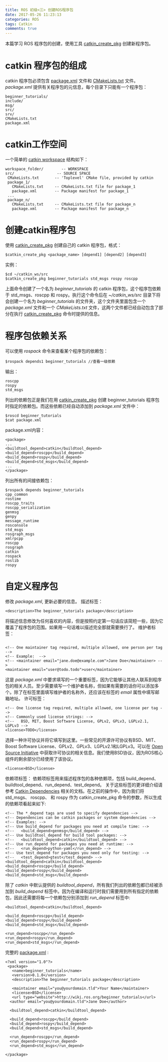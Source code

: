 ```yaml
---
title: ROS 初级<三> 创建ROS程序包
date: 2017-05-26 11:23:13
categories: ROS
tags: Catkin
comments: true
---
```

本篇学习 ROS 程序包的创建，使用工具 [catkin_create_pkg](http://wiki.ros.org/catkin/commands/catkin_create_pkg) 创建新程序包。
# catkin 程序包的组成
 catkin 程序包必须包含 [package.xml](http://wiki.ros.org/catkin/package.xml) 文件和 [CMakeLists.txt](http://wiki.ros.org/catkin/CMakeLists.txt) 文件。*package.xml* 提供有关程序包的元信息，每个目录下只能有一个程序包：
   ```
 beginner_tutorials/     
  include/                   
  msg/                       
  src/                        
  srv/                       
  CMakeLists.txt              
  package.xml 
   ```
<!--more-->
# catkin工作空间
一个简单的 [catkin workspace](http://wiki.ros.org/catkin/workspaces) 结构如下：
   ```
workspace_folder/        -- WORKSPACE
  src/                   -- SOURCE SPACE
    CMakeLists.txt       -- 'Toplevel' CMake file, provided by catkin
    package_1/
      CMakeLists.txt     -- CMakeLists.txt file for package_1
      package.xml        -- Package manifest for package_1
    ...
    package_n/
      CMakeLists.txt     -- CMakeLists.txt file for package_n
      package.xml        -- Package manifest for package_n
   ```
# 创建catkin程序包
使用 [catkin_create_pkg](http://wiki.ros.org/catkin/commands/catkin_create_pkg) 创建自己的 catkin 程序包，格式：
   ```
 $catkin_create_pkg <package_name> [depend1] [depend2] [depend3]
   ```
实例：
   ```
 $cd ~/catkin_ws/src 
 $catkin_create_pkg beginner_tutorials std_msgs rospy roscpp
   ```
上面命令创建了一个名为 *beginner_tutorials* 的 catkin 程序包，这个程序包依赖于 std_msgs、roscpp 和 rospy。执行这个命令后在 *~/catkin_ws/src* 目录下将会创建一个名为 *beginner_tutorials* 的文件夹，这个文件夹里面包含一个 *package.xml* 文件和一个 *CMakeLists.txt* 文件，这两个文件都已经自动包含了部分在执行 [catkin_create_pkg](http://wiki.ros.org/catkin/commands/catkin_create_pkg) 命令时提供的信息。 
# 程序包依赖关系
可以使用 *rospack* 命令来查看某个程序包的依赖包：
   ```
 $rospack depends1 beginner_tutorials //查看一级依赖
   ```
输出：
   ```
 roscpp
 rospy
 std_msgs
   ```
列出的依赖包正是我们在用 [catkin_create_pkg](http://wiki.ros.org/catkin/commands/catkin_create_pkg) 创建 beginner_tutorials 程序包时指定的依赖包。而这些依赖已经自动添加到 *package.xml* 文件中：
   ```
 $roscd beginner_tutorials
 $cat package.xml
   ```
package.xml内容：
   ```
 <package>
 ...
  <buildtool_depend>catkin</buildtool_depend>
  <build_depend>roscpp</build_depend>
  <build_depend>rospy</build_depend>
  <build_depend>std_msgs</build_depend>
 ...
 </package>
   ```
列出所有的间接依赖包：
   ```
 $rospack depends beginner_tutorials
 cpp_common
 rostime
 roscpp_traits
 roscpp_serialization
 genmsg
 genpy
 message_runtime
 rosconsole
 std_msgs
 rosgraph_msgs
 xmlrpcpp
 roscpp
 rosgraph
 catkin
 rospack
 roslib
 rospy
   ```
# 自定义程序包
修改 *package.xml*, 更新必要的信息。
描述标签：
   ```
<description>The beginner_tutorials package</description>
   ```
将描述信息修改为任何喜欢的内容，但是按照约定第一句话应该简短一些，因为它覆盖了程序包的范围。如果用一句话难以描述完全那就需要换行了。
维护者标签：
   ```

  <!-- One maintainer tag required, multiple allowed, one person per tag --> 
  <!-- Example:  -->
  <!-- <maintainer email="jane.doe@example.com">Jane Doe</maintainer> -->
  <maintainer email="user@todo.todo">user</maintainer> 
   ```
这是 *package.xml* 中要求填写的一个重要标签，因为它能够让其他人联系到程序包的相关人员。至少需要填写一个维护者名称，但如果有需要的话你可以添加多个。除了在标签里面填写维护者的名称外，还应该在标签的 *email* 属性中填写邮箱地址。
许可标签：
   ```
 <!-- One license tag required, multiple allowed, one license per tag -->
 <!-- Commonly used license strings: -->
 <!--   BSD, MIT, Boost Software License, GPLv2, GPLv3, LGPLv2.1, LGPLv3 -->
 <license>TODO</license>
   ```
选择一种许可协议并将它填写到这里。一些常见的开源许可协议有BSD、MIT、Boost Software License、GPLv2、GPLv3、LGPLv2.1和LGPLv3。可以在 [Open Source Initiative](https://opensource.org/licenses/alphabetical) 中获取许可协议的相关信息。我们使用BSD协议，因为ROS核心组件的剩余部分已经使用了该协议。
   ``` 
 <license>BSD</license>
   ```
依赖项标签：
依赖项标签用来描述程序包的各种依赖项，包括 build_depend、buildtool_depend、run_depend、test_depend。
关于这些标签的更详细介绍请参考 [Catkin Dependencies](http://wiki.ros.org/catkin/package.xml#Build.2C_Run.2C_and_Test_Dependencies) 相关的文档。在之前的操作中，因为我们将 std_msgs、 roscpp、 和 rospy 作为 catkin_create_pkg 命令的参数，所以生成的依赖项看起来如下:
   ```
 <!-- The *_depend tags are used to specify dependencies -->
 <!-- Dependencies can be catkin packages or system dependencies -->
 <!-- Examples: -->
 <!-- Use build_depend for packages you need at compile time: -->
 <!--   <build_depend>genmsg</build_depend> -->
 <!-- Use buildtool_depend for build tool packages: -->
 <!--   <buildtool_depend>catkin</buildtool_depend> -->
 <!-- Use run_depend for packages you need at runtime: -->
 <!--   <run_depend>python-yaml</run_depend> -->
 <!-- Use test_depend for packages you need only for testing: -->
 <!--   <test_depend>gtest</test_depend> -->
 <buildtool_depend>catkin</buildtool_depend>
 <build_depend>roscpp</build_depend>
 <build_depend>rospy</build_depend>
 <build_depend>std_msgs</build_depend>
   ```
除了 *catkin* 中默认提供的 *buildtool_depend*，所有我们列出的依赖包都已经被添加到 *build_depend* 标签中。因为在编译和运行时我们需要用到所有指定的依赖包，因此还需要将每一个依赖包分别添加到 *run_depend* 标签中:
   ```
 <buildtool_depend>catkin</buildtool_depend>
 
 <build_depend>roscpp</build_depend>
 <build_depend>rospy</build_depend>
 <build_depend>std_msgs</build_depend>
  
 <run_depend>roscpp</run_depend>
 <run_depend>rospy</run_depend>
 <run_depend>std_msgs</run_depend>
   ```
完整的 [package.xml](http://wiki.ros.org/catkin/package.xml) :
   ```
 <?xml version="1.0"?>
    <package>
      <name>beginner_tutorials</name>
      <version>0.1.0</version>
      <description>The beginner_tutorials package</description>
    
      <maintainer email="you@yourdomain.tld">Your Name</maintainer>
      <license>BSD</license>
      <url type="website">http://wiki.ros.org/beginner_tutorials</url>
     <author email="you@yourdomain.tld">Jane Doe</author>
   
     <buildtool_depend>catkin</buildtool_depend>
   
     <build_depend>roscpp</build_depend>
     <build_depend>rospy</build_depend>
     <build_depend>std_msgs</build_depend>
   
     <run_depend>roscpp</run_depend>
     <run_depend>rospy</run_depend>
     <run_depend>std_msgs</run_depend>
   
   </package>
   ```